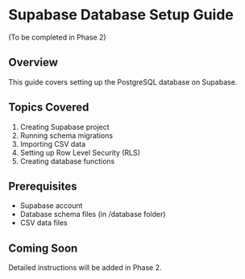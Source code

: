 # Supabase Database Setup Guide

(To be completed in Phase 2)

## Overview
This guide covers setting up the PostgreSQL database on Supabase.

## Topics Covered
1. Creating Supabase project
2. Running schema migrations
3. Importing CSV data
4. Setting up Row Level Security (RLS)
5. Creating database functions

## Prerequisites
- Supabase account
- Database schema files (in /database folder)
- CSV data files

## Coming Soon
Detailed instructions will be added in Phase 2.